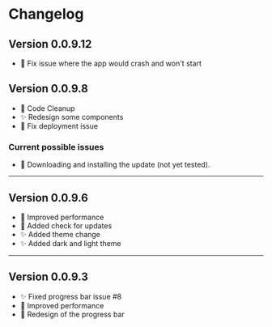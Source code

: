 ﻿# Changelog

## Version 0.0.9.12
- 🔄 Fix issue where the app would crash and won't start

## Version 0.0.9.8
- 🔄 Code Cleanup
- ✨ Redesign some components
- 🚀 Fix deployment issue

### Current possible issues
- 🚀 Downloading and installing the update (not yet tested).

___

## Version 0.0.9.6
- 🚀 Improved performance
- 🔄 Added check for updates
- ✨ Added theme change
- ✨ Added dark and light theme

___

## Version 0.0.9.3
- ✨ Fixed progress bar issue #8
- 🚀 Improved performance
- 🔄 Redesign of the progress bar
